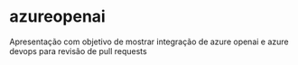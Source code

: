 # azureopenai

Apresentação com objetivo de mostrar integração de azure openai e azure devops para revisão de pull requests